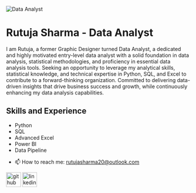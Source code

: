 ![Data Analyst ](https://media.licdn.com/dms/image/D4E16AQF9jHLqOP7XiA/profile-displaybackgroundimage-shrink_350_1400/0/1698578009514?e=1705536000&v=beta&t=BA2T7E59dkykQ9o576GYARyxTkRd3zfDGkA0H025lCM)

# Rutuja Sharma - Data Analyst

I am Rutuja, a former Graphic Designer turned Data Analyst, a dedicated and highly motivated entry-level data analyst with a solid foundation in data analysis, statistical methodologies, and proficiency in essential data analysis tools. Seeking an opportunity to leverage my analytical skills, statistical knowledge, and technical expertise in Python, SQL, and Excel to contribute to a forward-thinking organization. Committed to delivering data-driven insights that drive business success and growth, while continuously enhancing my data analysis capabilities.

## Skills and Experience
* Python
* SQL
* Advanced Excel
* Power BI
* Data Pipeline

- 📫 How to reach me: rutujasharma20@outlook.com 


[<img src='https://cdn.jsdelivr.net/npm/simple-icons@3.0.1/icons/github.svg' alt='github' height='40'>](https://github.com/Rutujasharma)  [<img src='https://cdn.jsdelivr.net/npm/simple-icons@3.0.1/icons/linkedin.svg' alt='linkedin' height='40'>](https://www.linkedin.com/in/rutuja-sharma//)  

